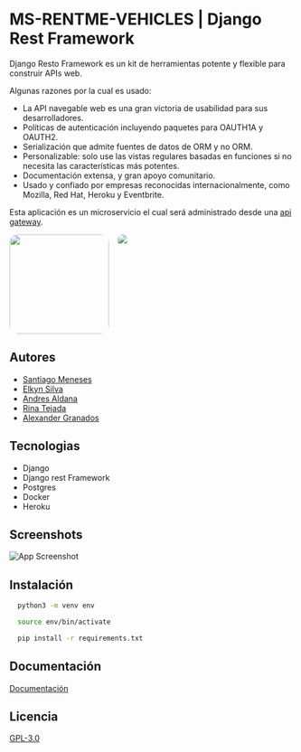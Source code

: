 # MS-RENTME-VEHICLES | Django Rest Framework

Django Resto Framework es un kit de herramientas potente y flexible para construir APIs web.

Algunas razones por la cual es usado:

- La API navegable web es una gran victoria de usabilidad para sus desarrolladores.
- Políticas de autenticación incluyendo paquetes para OAUTH1A y OAUTH2.
- Serialización que admite fuentes de datos de ORM y no ORM.
- Personalizable: solo use las vistas regulares basadas en funciones si no necesita las características más potentes.
- Documentación extensa, y gran apoyo comunitario.
- Usado y confiado por empresas reconocidas internacionalmente, como Mozilla, Red Hat, Heroku y Eventbrite.

Esta aplicación es un microservicio el cual será administrado desde una [api gateway](https://github.com/Grupo3CursoP38/api-gateway).

<div style="text-align: center; display:flex; gap:1rem;">
  <img src="https://pbs.twimg.com/profile_images/1386480173613076484/FRbS-TaM_400x400.jpg" width="176" style="border-radius: 15px;">
  <img src="https://i.ytimg.com/vi/vLuxYtkxQTM/mqdefault.jpg" width="auto" style="border-radius: 15px;">
</div>

## Autores

- [Santiago Meneses](https://interacpedia.com/user/santiago-meneses-1)
- [Elkyn Silva](https://interacpedia.com/user/elkyn-silva-gonzalez)
- [Andres Aldana](https://interacpedia.com/user/andres-felipe-aldana-salinas)
- [Rina Tejada](https://github.com/rishiteca)
- [Alexander Granados](https://interacpedia.com/user/alexander-granados)

## Tecnologias

- Django
- Django rest Framework
- Postgres
- Docker
- Heroku

## Screenshots

![App Screenshot](https://res.cloudinary.com/dlgvxohur/image/upload/v1638737817/MinTic/nujhurbbz5cpwzclyiwz.png)

## Instalación

```bash
  python3 -m venv env

  source env/bin/activate

  pip install -r requirements.txt
```

## Documentación

[Documentación](https://rentalproject-vehicles-ms.herokuapp.com/swagger/)

## Licencia

[GPL-3.0](https://choosealicense.com/licenses/gpl-3.0/)
